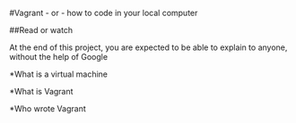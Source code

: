 #Vagrant - or - how to code in your local computer

##Read or watch

At the end of this project, you are expected to be able to explain to anyone, without the help of Google

*What is a virtual machine

*What is Vagrant

*Who wrote Vagrant
